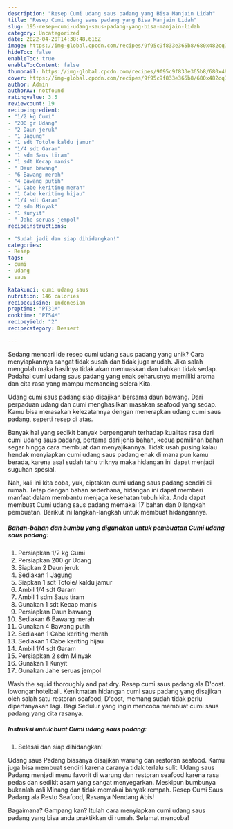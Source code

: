 ```yaml
---
description: "Resep Cumi udang saus padang yang Bisa Manjain Lidah"
title: "Resep Cumi udang saus padang yang Bisa Manjain Lidah"
slug: 195-resep-cumi-udang-saus-padang-yang-bisa-manjain-lidah
category: Uncategorized
date: 2022-04-20T14:38:48.616Z
image: https://img-global.cpcdn.com/recipes/9f95c9f833e365b8/680x482cq70/cumi-udang-saus-padang-foto-resep-utama.jpg
hideToc: false
enableToc: true
enableTocContent: false
thumbnail: https://img-global.cpcdn.com/recipes/9f95c9f833e365b8/680x482cq70/cumi-udang-saus-padang-foto-resep-utama.jpg
cover: https://img-global.cpcdn.com/recipes/9f95c9f833e365b8/680x482cq70/cumi-udang-saus-padang-foto-resep-utama.jpg
author: Admin
authorAv: notfound
ratingvalue: 3.5
reviewcount: 19
recipeingredient:
- "1/2 kg Cumi"
- "200 gr Udang"
- "2 Daun jeruk"
- "1 Jagung"
- "1 sdt Totole kaldu jamur"
- "1/4 sdt Garam"
- "1 sdm Saus tiram"
- "1 sdt Kecap manis"
- " Daun bawang"
- "6 Bawang merah"
- "4 Bawang putih"
- "1 Cabe keriting merah"
- "1 Cabe keriting hijau"
- "1/4 sdt Garam"
- "2 sdm Minyak"
- "1 Kunyit"
- " Jahe seruas jempol"
recipeinstructions:

- "Sudah jadi dan siap dihidangkan!"
categories:
- Resep
tags:
- cumi
- udang
- saus

katakunci: cumi udang saus 
nutrition: 146 calories
recipecuisine: Indonesian
preptime: "PT31M"
cooktime: "PT54M"
recipeyield: "2"
recipecategory: Dessert

---
```





Sedang mencari ide resep cumi udang saus padang yang unik? Cara menyiapkannya sangat tidak susah dan tidak juga mudah. Jika salah mengolah maka hasilnya tidak akan memuaskan dan bahkan tidak sedap. Padahal cumi udang saus padang yang enak seharusnya memiliki aroma dan cita rasa yang mampu memancing selera Kita.





Udang cumi saus padang siap disajikan bersama daun bawang. Dari perpaduan udang dan cumi menghasilkan masakan seafood yang sedap. Kamu bisa merasakan kelezatannya dengan menerapkan udang cumi saus padang, seperti resep di atas.

Banyak hal yang sedikit banyak berpengaruh terhadap kualitas rasa dari cumi udang saus padang, pertama dari jenis bahan, kedua pemilihan bahan segar hingga cara membuat dan menyajikannya. Tidak usah pusing kalau hendak menyiapkan cumi udang saus padang enak di mana pun kamu berada, karena asal sudah tahu triknya maka hidangan ini dapat menjadi suguhan spesial.






Nah, kali ini kita coba, yuk, ciptakan cumi udang saus padang sendiri di rumah. Tetap dengan bahan sederhana, hidangan ini dapat memberi manfaat dalam membantu menjaga kesehatan tubuh kita. Anda dapat membuat Cumi udang saus padang memakai 17 bahan dan 0 langkah pembuatan. Berikut ini langkah-langkah untuk membuat hidangannya.

<!--inarticleads1-->

##### Bahan-bahan dan bumbu yang digunakan untuk pembuatan Cumi udang saus padang:

1. Persiapkan 1/2 kg Cumi
1. Persiapkan 200 gr Udang
1. Siapkan 2 Daun jeruk
1. Sediakan 1 Jagung
1. Siapkan 1 sdt Totole/ kaldu jamur
1. Ambil 1/4 sdt Garam
1. Ambil 1 sdm Saus tiram
1. Gunakan 1 sdt Kecap manis
1. Persiapkan  Daun bawang
1. Sediakan 6 Bawang merah
1. Gunakan 4 Bawang putih
1. Sediakan 1 Cabe keriting merah
1. Sediakan 1 Cabe keriting hijau
1. Ambil 1/4 sdt Garam
1. Persiapkan 2 sdm Minyak
1. Gunakan 1 Kunyit
1. Gunakan  Jahe seruas jempol


Wash the squid thoroughly and pat dry. Resep cumi saus padang ala D&#39;cost. lowonganhotelbali. Kenikmatan hidangan cumi saus padang yang disajikan oleh salah satu restoran seafood, D&#39;cost, memang sudah tidak perlu dipertanyakan lagi. Bagi Sedulur yang ingin mencoba membuat cumi saus padang yang cita rasanya. 

<!--inarticleads2-->

##### Instruksi untuk buat Cumi udang saus padang:


1. Selesai dan siap dihidangkan!

Udang saus Padang biasanya disajikan warung dan restoran seafood. Kamu juga bisa membuat sendiri karena caranya tidak terlalu sulit. Udang saus Padang menjadi menu favorit di warung dan restoran seafood karena rasa pedas dan sedikit asam yang sangat menyegarkan. Meskipun bumbunya bukanlah asli Minang dan tidak memakai banyak rempah. Resep Cumi Saus Padang ala Resto Seafood, Rasanya Nendang Abis! 

Bagaimana? Gampang kan? Itulah cara menyiapkan cumi udang saus padang yang bisa anda praktikkan di rumah. Selamat mencoba!
